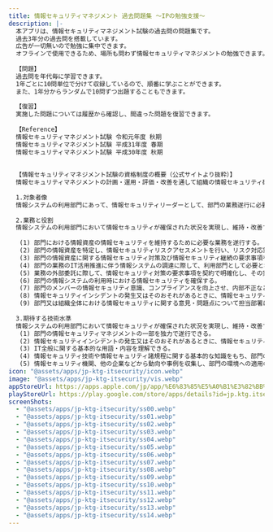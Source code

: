 ```yaml
---
title: 情報セキュリティマネジメント 過去問題集 〜IPの勉強支援〜
description: |-
  本アプリは、情報セキュリティマネジメント試験の過去問の問題集です。
  過去3年分の過去問を搭載しています。
  広告が一切無いので勉強に集中できます。
  オフラインで使用できるため、場所も問わず情報セキュリティマネジメントの勉強できます。
  
  【問題】
  過去問を年代毎に学習できます。
  1年ごとに10問単位で分けて収録しているので、順番に学ぶことができます。
  また、1年分からランダムで10問ずつ出題することもできます。
  
  【復習】
  実施した問題については履歴から確認し、間違った問題を復習できます。
  
  【Reference】
  情報セキュリティマネジメント試験 令和元年度 秋期
  情報セキュリティマネジメント試験 平成31年度 春期
  情報セキュリティマネジメント試験 平成30年度 秋期
  
  
  【情報セキュリティマネジメント試験の資格制度の概要（公式サイトより抜粋）】
  情報セキュリティマネジメントの計画・運用・評価・改善を通して組織の情報セキュリティ確保に貢献し、脅威から継続的に組織を守るための基本的なスキルを認定する試験です。
  
  1.対象者像
  情報システムの利用部門にあって、情報セキュリティリーダーとして、部門の業務遂行に必要な情報セキュリティ対策や組織が定めた情報セキュリティ諸規程（情報セキュリティポリシーを含む組織内諸規程）の目的・内容を適切に理解し、情報及び情報システムを安全に活用するために、情報セキュリティが確保された状況を実現し、維持・改善する者
  
  2.業務と役割
  情報システムの利用部門において情報セキュリティが確保された状況を実現し、維持・改善するために、次の業務と役割を果たす。
  
   (1) 部門における情報資産の情報セキュリティを維持するために必要な業務を遂行する。
   (2) 部門の情報資産を特定し、情報セキュリティリスクアセスメントを行い、リスク対応策をまとめる。
   (3) 部門の情報資産に関する情報セキュリティ対策及び情報セキュリティ継続の要求事項を明確にする。
   (4) 部門の業務のIT活用推進に伴う情報システムの調達に際して、利用部門として必要となる情報セキュリティ要求事項を明確にする。また、IT活用推進の一部を利用部門が自ら実現する活動の中で、必要な情報セキュリティ要求事項を提示する。
   (5) 業務の外部委託に際して、情報セキュリティ対策の要求事項を契約で明確化し、その実施状況を確認する。
   (6) 部門の情報システムの利用時における情報セキュリティを確保する。
   (7) 部門のメンバーの情報セキュリティ意識、コンプライアンスを向上させ、内部不正などの情報セキュリティインシデントの発生を未然に防止する。
   (8) 情報セキュリティインシデントの発生又はそのおそれがあるときに、情報セキュリティ諸規程、法令・ガイドライン・規格などに基づいて、適切に対処する。
   (9) 部門又は組織全体における情報セキュリティに関する意見・問題点について担当部署に提起する。
  
  3.期待する技術水準
  情報システムの利用部門において情報セキュリティが確保された状況を実現し、維持・改善するために、次の知識・実践能力が要求される。
   (1) 部門の情報セキュリティマネジメントの一部を独力で遂行できる。
   (2) 情報セキュリティインシデントの発生又はそのおそれがあるときに、情報セキュリティリーダーとして適切に対処できる。
   (3) IT全般に関する基本的な用語・内容を理解できる。
   (4) 情報セキュリティ技術や情報セキュリティ諸規程に関する基本的な知識をもち、部門の情報セキュリティ対策の一部を独力で、又は上位者の指導の下に実現できる。
   (5) 情報セキュリティ機関、他の企業などから動向や事例を収集し、部門の環境への適用の必要性を評価できる。
icon: "@assets/apps/jp-ktg-itsecurity/icon.webp"
image: "@assets/apps/jp-ktg-itsecurity/vis.webp"
appStoreUrl: https://apps.apple.com/jp/app/%E6%83%85%E5%A0%B1%E3%82%BB%E3%82%AD%E3%83%A5%E3%83%AA%E3%83%86%E3%82%A3%E3%83%9E%E3%83%8D%E3%82%B8%E3%83%A1%E3%83%B3%E3%83%88-%E9%81%8E%E5%8E%BB%E5%95%8F%E9%A1%8C%E9%9B%86-ip%E3%81%AE%E5%8B%89%E5%BC%B7%E6%94%AF%E6%8F%B4/id1670082106
playStoreUrl: https://play.google.com/store/apps/details?id=jp.ktg.itsecurity
screenShots:
  - "@assets/apps/jp-ktg-itsecurity/ss00.webp"
  - "@assets/apps/jp-ktg-itsecurity/ss01.webp"
  - "@assets/apps/jp-ktg-itsecurity/ss02.webp"
  - "@assets/apps/jp-ktg-itsecurity/ss03.webp"
  - "@assets/apps/jp-ktg-itsecurity/ss04.webp"
  - "@assets/apps/jp-ktg-itsecurity/ss05.webp"
  - "@assets/apps/jp-ktg-itsecurity/ss06.webp"
  - "@assets/apps/jp-ktg-itsecurity/ss07.webp"
  - "@assets/apps/jp-ktg-itsecurity/ss08.webp"
  - "@assets/apps/jp-ktg-itsecurity/ss09.webp"
  - "@assets/apps/jp-ktg-itsecurity/ss10.webp"
  - "@assets/apps/jp-ktg-itsecurity/ss11.webp"
  - "@assets/apps/jp-ktg-itsecurity/ss12.webp"
  - "@assets/apps/jp-ktg-itsecurity/ss13.webp"
  - "@assets/apps/jp-ktg-itsecurity/ss14.webp"
---
```


